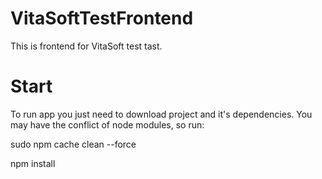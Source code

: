 # VitaSoftTestFrontend

This is frontend for VitaSoft test tast.

# Start

To run app you just need to download project and it's dependencies. 
You may have the conflict of node modules, so run: 

sudo npm cache clean --force 

npm install
